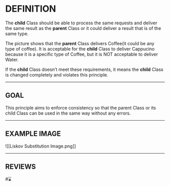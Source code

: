 # DEFINITION
The **child** Class should be able to process the same requests and deliver the same result as the **parent** Class or it could deliver a result that is of the same type.

The picture shows that the **parent** Class delivers Coffee(it could be any type of coffee). It is acceptable for the **child** Class to deliver Cappucino because it is a specific type of Coffee, but it is NOT acceptable to deliver Water.

If the **child** Class doesn’t meet these requirements, it means the **child** Class is changed completely and violates this principle.

---
## GOAL
This principle aims to enforce consistency so that the parent Class or its child Class can be used in the same way without any errors.

---
## EXAMPLE IMAGE
![[Liskov Substitution Image.png]]

---
## REVIEWS
#⌛